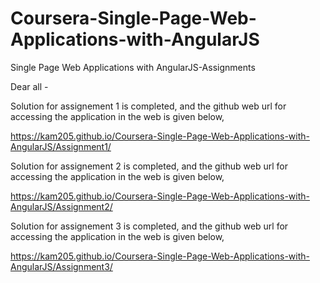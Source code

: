 # Coursera-Single-Page-Web-Applications-with-AngularJS
Single Page Web Applications with AngularJS-Assignments

Dear all -

Solution for assignement 1 is completed, and the github web url for accessing the application in the web is given below,

https://kam205.github.io/Coursera-Single-Page-Web-Applications-with-AngularJS/Assignment1/

Solution for assignement 2 is completed, and the github web url for accessing the application in the web is given below,

https://kam205.github.io/Coursera-Single-Page-Web-Applications-with-AngularJS/Assignment2/

Solution for assignement 3 is completed, and the github web url for accessing the application in the web is given below,

https://kam205.github.io/Coursera-Single-Page-Web-Applications-with-AngularJS/Assignment3/
